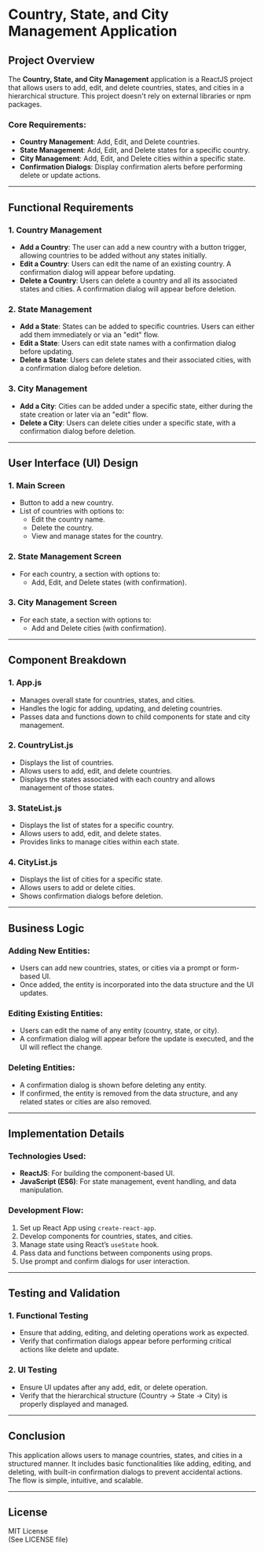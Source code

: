 # Country, State, and City Management Application

## Project Overview

The **Country, State, and City Management** application is a ReactJS project that allows users to add, edit, and delete countries, states, and cities in a hierarchical structure. This project doesn't rely on external libraries or npm packages.

### Core Requirements:

- **Country Management**: Add, Edit, and Delete countries.
- **State Management**: Add, Edit, and Delete states for a specific country.
- **City Management**: Add, Edit, and Delete cities within a specific state.
- **Confirmation Dialogs**: Display confirmation alerts before performing delete or update actions.

---

## Functional Requirements

### 1. **Country Management**

- **Add a Country**: The user can add a new country with a button trigger, allowing countries to be added without any states initially.
- **Edit a Country**: Users can edit the name of an existing country. A confirmation dialog will appear before updating.
- **Delete a Country**: Users can delete a country and all its associated states and cities. A confirmation dialog will appear before deletion.

### 2. **State Management**

- **Add a State**: States can be added to specific countries. Users can either add them immediately or via an "edit" flow.
- **Edit a State**: Users can edit state names with a confirmation dialog before updating.
- **Delete a State**: Users can delete states and their associated cities, with a confirmation dialog before deletion.

### 3. **City Management**

- **Add a City**: Cities can be added under a specific state, either during the state creation or later via an "edit" flow.
- **Delete a City**: Users can delete cities under a specific state, with a confirmation dialog before deletion.

---

## User Interface (UI) Design

### 1. **Main Screen**

- Button to add a new country.
- List of countries with options to:
  - Edit the country name.
  - Delete the country.
  - View and manage states for the country.

### 2. **State Management Screen**

- For each country, a section with options to:
  - Add, Edit, and Delete states (with confirmation).

### 3. **City Management Screen**

- For each state, a section with options to:
  - Add and Delete cities (with confirmation).

---

## Component Breakdown

### 1. **App.js**

- Manages overall state for countries, states, and cities.
- Handles the logic for adding, updating, and deleting countries.
- Passes data and functions down to child components for state and city management.

### 2. **CountryList.js**

- Displays the list of countries.
- Allows users to add, edit, and delete countries.
- Displays the states associated with each country and allows management of those states.

### 3. **StateList.js**

- Displays the list of states for a specific country.
- Allows users to add, edit, and delete states.
- Provides links to manage cities within each state.

### 4. **CityList.js**

- Displays the list of cities for a specific state.
- Allows users to add or delete cities.
- Shows confirmation dialogs before deletion.

---

## Business Logic

### Adding New Entities:

- Users can add new countries, states, or cities via a prompt or form-based UI.
- Once added, the entity is incorporated into the data structure and the UI updates.

### Editing Existing Entities:

- Users can edit the name of any entity (country, state, or city).
- A confirmation dialog will appear before the update is executed, and the UI will reflect the change.

### Deleting Entities:

- A confirmation dialog is shown before deleting any entity.
- If confirmed, the entity is removed from the data structure, and any related states or cities are also removed.

---

## Implementation Details

### Technologies Used:

- **ReactJS**: For building the component-based UI.
- **JavaScript (ES6)**: For state management, event handling, and data manipulation.

### Development Flow:

1. Set up React App using `create-react-app`.
2. Develop components for countries, states, and cities.
3. Manage state using React’s `useState` hook.
4. Pass data and functions between components using props.
5. Use prompt and confirm dialogs for user interaction.

---

## Testing and Validation

### 1. **Functional Testing**

- Ensure that adding, editing, and deleting operations work as expected.
- Verify that confirmation dialogs appear before performing critical actions like delete and update.

### 2. **UI Testing**

- Ensure UI updates after any add, edit, or delete operation.
- Verify that the hierarchical structure (Country → State → City) is properly displayed and managed.

---

## Conclusion

This application allows users to manage countries, states, and cities in a structured manner. It includes basic functionalities like adding, editing, and deleting, with built-in confirmation dialogs to prevent accidental actions. The flow is simple, intuitive, and scalable.

---

## License

MIT License  
(See LICENSE file)

